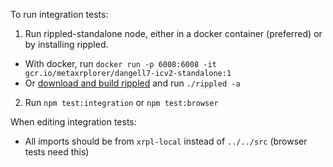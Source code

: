 To run integration tests:
1. Run rippled-standalone node, either in a docker container (preferred) or by installing rippled.
  * With docker, run `docker run -p 6008:6008 -it gcr.io/metaxrplorer/dangell7-icv2-standalone:1`
  * Or [download and build rippled](https://xrpl.org/install-rippled.html) and run `./rippled -a`
2. Run `npm test:integration` or `npm test:browser`

When editing integration tests:
* All imports should be from `xrpl-local` instead of `../../src` (browser tests need this)